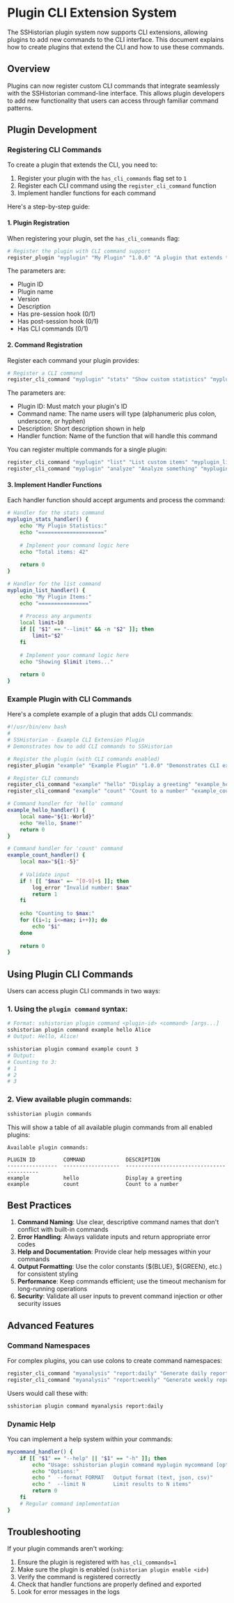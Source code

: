 # Plugin CLI Extension System

The SSHistorian plugin system now supports CLI extensions, allowing plugins to add new commands to the CLI interface. This document explains how to create plugins that extend the CLI and how to use these commands.

## Overview

Plugins can now register custom CLI commands that integrate seamlessly with the SSHistorian command-line interface. This allows plugin developers to add new functionality that users can access through familiar command patterns.

## Plugin Development

### Registering CLI Commands

To create a plugin that extends the CLI, you need to:

1. Register your plugin with the `has_cli_commands` flag set to `1`
2. Register each CLI command using the `register_cli_command` function
3. Implement handler functions for each command

Here's a step-by-step guide:

#### 1. Plugin Registration

When registering your plugin, set the `has_cli_commands` flag:

```bash
# Register the plugin with CLI command support
register_plugin "myplugin" "My Plugin" "1.0.0" "A plugin that extends the CLI" 0 0 1
```

The parameters are:
- Plugin ID
- Plugin name
- Version
- Description
- Has pre-session hook (0/1)
- Has post-session hook (0/1)
- Has CLI commands (0/1)

#### 2. Command Registration

Register each command your plugin provides:

```bash
# Register a CLI command
register_cli_command "myplugin" "stats" "Show custom statistics" "myplugin_stats_handler"
```

The parameters are:
- Plugin ID: Must match your plugin's ID
- Command name: The name users will type (alphanumeric plus colon, underscore, or hyphen)
- Description: Short description shown in help
- Handler function: Name of the function that will handle this command

You can register multiple commands for a single plugin:

```bash
register_cli_command "myplugin" "list" "List custom items" "myplugin_list_handler"
register_cli_command "myplugin" "analyze" "Analyze something" "myplugin_analyze_handler"
```

#### 3. Implement Handler Functions

Each handler function should accept arguments and process the command:

```bash
# Handler for the stats command
myplugin_stats_handler() {
    echo "My Plugin Statistics:"
    echo "====================="
    
    # Implement your command logic here
    echo "Total items: 42"
    
    return 0
}

# Handler for the list command
myplugin_list_handler() {
    echo "My Plugin Items:"
    echo "================"
    
    # Process any arguments
    local limit=10
    if [[ "$1" == "--limit" && -n "$2" ]]; then
        limit="$2"
    fi
    
    # Implement your command logic here
    echo "Showing $limit items..."
    
    return 0
}
```

### Example Plugin with CLI Commands

Here's a complete example of a plugin that adds CLI commands:

```bash
#!/usr/bin/env bash
#
# SSHistorian - Example CLI Extension Plugin
# Demonstrates how to add CLI commands to SSHistorian

# Register the plugin (with CLI commands enabled)
register_plugin "example" "Example Plugin" "1.0.0" "Demonstrates CLI extensions" 0 0 1

# Register CLI commands
register_cli_command "example" "hello" "Display a greeting" "example_hello_handler"
register_cli_command "example" "count" "Count to a number" "example_count_handler"

# Command handler for 'hello' command
example_hello_handler() {
    local name="${1:-World}"
    echo "Hello, $name!"
    return 0
}

# Command handler for 'count' command
example_count_handler() {
    local max="${1:-5}"
    
    # Validate input
    if ! [[ "$max" =~ ^[0-9]+$ ]]; then
        log_error "Invalid number: $max"
        return 1
    fi
    
    echo "Counting to $max:"
    for ((i=1; i<=max; i++)); do
        echo "$i"
    done
    
    return 0
}
```

## Using Plugin CLI Commands

Users can access plugin CLI commands in two ways:

### 1. Using the `plugin command` syntax:

```bash
# Format: sshistorian plugin command <plugin-id> <command> [args...]
sshistorian plugin command example hello Alice
# Output: Hello, Alice!

sshistorian plugin command example count 3
# Output: 
# Counting to 3:
# 1
# 2
# 3
```

### 2. View available plugin commands:

```bash
sshistorian plugin commands
```

This will show a table of all available plugin commands from all enabled plugins:

```
Available plugin commands:

PLUGIN ID         COMMAND             DESCRIPTION
----------------  ------------------  ------------------------------------------
example           hello               Display a greeting
example           count               Count to a number
```

## Best Practices

1. **Command Naming**: Use clear, descriptive command names that don't conflict with built-in commands
2. **Error Handling**: Always validate inputs and return appropriate error codes
3. **Help and Documentation**: Provide clear help messages within your commands
4. **Output Formatting**: Use the color constants (${BLUE}, ${GREEN}, etc.) for consistent styling
5. **Performance**: Keep commands efficient; use the timeout mechanism for long-running operations
6. **Security**: Validate all user inputs to prevent command injection or other security issues

## Advanced Features

### Command Namespaces

For complex plugins, you can use colons to create command namespaces:

```bash
register_cli_command "myanalysis" "report:daily" "Generate daily report" "daily_report_handler"
register_cli_command "myanalysis" "report:weekly" "Generate weekly report" "weekly_report_handler"
```

Users would call these with:

```bash
sshistorian plugin command myanalysis report:daily
```

### Dynamic Help

You can implement a help system within your commands:

```bash
mycommand_handler() {
    if [[ "$1" == "--help" || "$1" == "-h" ]]; then
        echo "Usage: sshistorian plugin command myplugin mycommand [options]"
        echo "Options:"
        echo "  --format FORMAT   Output format (text, json, csv)"
        echo "  --limit N         Limit results to N items"
        return 0
    fi
    # Regular command implementation
}
```

## Troubleshooting

If your plugin commands aren't working:

1. Ensure the plugin is registered with `has_cli_commands=1`
2. Make sure the plugin is enabled (`sshistorian plugin enable <id>`)
3. Verify the command is registered correctly
4. Check that handler functions are properly defined and exported
5. Look for error messages in the logs